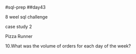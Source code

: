 #sql-prep
##day43

8 weel sql challenge 

case study 2

Pizza Runner

10.What was the volume of orders for each day of the week?